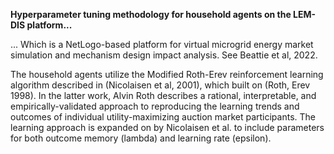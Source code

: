 **Hyperparameter tuning methodology for household agents on the LEM-DIS platform...**

... Which is a NetLogo-based platform for virtual microgrid energy market simulation and mechanism design impact analysis. See Beattie et al, 2022.

The household agents utilize the Modified Roth-Erev reinforcement learning algorithm described in (Nicolaisen et al, 2001), which built on (Roth, Erev 1998). In the latter work, Alvin Roth describes a rational, interpretable, and empirically-validated approach to reproducing the learning trends and outcomes of individual utility-maximizing auction market participants. The learning approach is expanded on by Nicolaisen et al. to include parameters for both outcome memory (lambda) and learning rate (epsilon).

